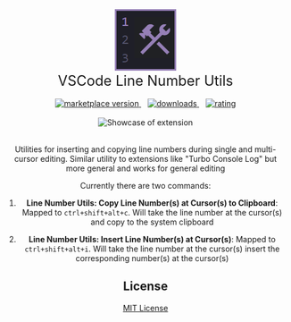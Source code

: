 <div align="center">
  <a href="https://marketplace.visualstudio.com/items?itemName=PhilDanielsIO.vscode-line-number-utils">
    <img alt="Icon Logo" src="https://raw.githubusercontent.com/phildaniels/vscode-line-number-utils/main/assets/icon.png" width="110">
  </a>
  <div style="font-size: 25px" align="center">VSCode Line Number Utils</h1>
</div>
<br/>
<div align="center">
  <!-- marketplace version -->
  <a href="https://marketplace.visualstudio.com/items?itemName=PhilDanielsIO.vscode-line-number-utils">
    <img alt="marketplace version" src="https://img.shields.io/visual-studio-marketplace/i/PhilDanielsIO.vscode-line-number-utils.svg?maxAge=3600&style=for-the-badge&labelColor=000000&color=957fb7">
  </a>
  &nbsp;&nbsp;
  <!-- downloads -->
  <a href="https://marketplace.visualstudio.com/items?itemName=PhilDanielsIO.vscode-line-number-utils">
    <img alt="downloads" src="https://img.shields.io/visual-studio-marketplace/d/PhilDanielsIO.vscode-line-number-utils.svg?maxAge=3600&style=for-the-badge&labelColor=000000&color=957fb7">
  </a>
  &nbsp;&nbsp;
  <!-- rating -->
  <a href="https://marketplace.visualstudio.com/items?itemName=PhilDanielsIO.vscode-line-number-utils">
    <img alt="rating" src="https://img.shields.io/visual-studio-marketplace/stars/PhilDanielsIO.vscode-line-number-utils.svg?maxAge=3600&style=for-the-badge&labelColor=000000&color=957fb7">
  </a>
</div>
</br>
<div align="center">
  <img
    src="https://raw.githubusercontent.com/phildaniels/vscode-line-number-utils/main/assets/showcase.gif"
    role="presentation"
		alt="Showcase of extension"
  />
</div>
</br>

Utilities for inserting and copying line numbers during single and multi-cursor editing. Similar utility to extensions like "Turbo Console Log" but more general and works for general editing

Currently there are two commands:

1. **Line Number Utils: Copy Line Number(s) at Cursor(s) to Clipboard**: Mapped to `ctrl+shift+alt+c`. Will take the line number at the cursor(s) and copy to the system clipboard

2. **Line Number Utils: Insert Line Number(s) at Cursor(s)**: Mapped to `ctrl+shift+alt+i`. Will take the line number at the cursor(s) insert the corresponding number(s) at the cursor(s)

## License

[MIT License](https://github.com/phildaniels/vscode-line-number-utils/blob/main/LICENSE)

